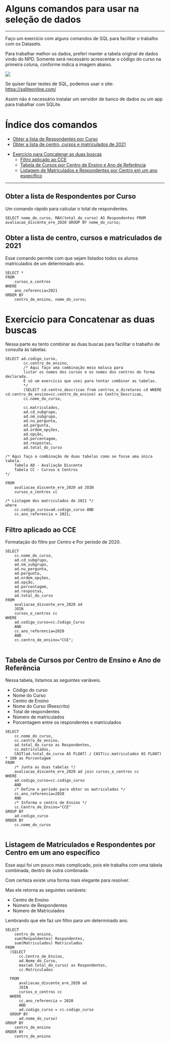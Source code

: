# Alguns comandos para usar na seleção de dados
----
Faço um exercício com alguns comandos de SQL para facilitar o trabalho com os Datasets.

Para trabalhar melhor os dados, preferi manter a tabela original de dados vindo do NPD. Somente será necessário acrescentar o código do curso na primeira coluna, conforme indica a imagem abaixo.

![](img/2023-05-01_13-26.png)


Se quiser fazer testes de SQL, podemos usar o site:
https://sqliteonline.com/

Assim não é necessário instalar um servidor de banco de dados ou um app para trabalhar com SQLite. 


# Índice dos comandos
  
* [Obter a lista de Respondentes por Curso](#obter-a-lista-de-respondentes-por-curso)
* [Obter a lista de centro, cursos e matriculados de 2021](#obter-a-lista-de-centro--cursos-e-matriculados-de-2021)
- [Exercício para Concatenar as duas buscas](#exerc-cio-para-concatenar-as-duas-buscas)
  * [Filtro aplicado ao CCE](#filtro-aplicado-ao-cce)
  * [Tabela de Cursos por Centro de Ensino e Ano de Referência](#tabela-de-cursos-por-centro-de-ensino-e-ano-de-refer-ncia)
  * [Listagem de Matriculados e Respondentes por Centro em um ano específico](#listagem-de-matriculados-e-respondentes-por-centro-em-um-ano-espec-fico)



----



## Obter a lista de Respondentes por Curso
Um comando rápido para calcular o total de respondentes. 

```
SELECT nome_do_curso, MAX(total_do_curso) AS Respondentes FROM avaliacao_discente_ere_2020 GROUP BY nome_do_curso;
```

## Obter a lista de centro, cursos e matriculados de 2021

Esse comando permite com que sejam listados todos os alunos matriculados de um determinado ano.

```
SELECT * 
FROM 
    cursos_e_centros 
WHERE 
    ano_referencia=2021 
ORDER BY 
    centro_de_ensino, nome_do_curso;
```

# Exercício para Concatenar as duas buscas
Nessa parte eu tento combinar as duas buscas para facilitar o trabalho de consulta às tabelas. 

```
SELECT ad.codigo_curso, 
		cc.centro_de_ensino,
        /* Aqui faço uma combinação meio maluca para
        listar os nomes dos cursos e os nomes dos centros de forma declarada. 
        É só um exercício que usei para tentar combinar as tabelas.
        */
        (SELECT cd.centro_descricao from centros_e_diretores cd WHERE cd.centro_de_ensino=cc.centro_de_ensino) as Centro_Descricao,
        cc.nome_do_curso, 

        cc.matriculados,
        ad.cd_subgrupo,
        ad.nm_subgrupo,
        ad.nu_pergunta,
        ad.pergunta,
        ad.ordem_opções,
        ad.opção,
        ad.porcentagem,
        ad.respostas,
        ad.total_do_curso
        
/* Aqui faço a combinação de duas tabelas como se fosse uma única tabela.
    Tabela AD - Avaliação Discente
    Tabela CC - Cursos e Centros
*/

FROM 
    avaliacao_discente_ere_2020 ad JOIN
    cursos_e_centros cc 

/* Listagem dos matriculados de 2021 */
where 
	cc.codigo_curso=ad.codigo_curso AND 
    cc.ano_referencia = 2021;

```

## Filtro aplicado ao CCE

Formatação do filtro por Centro e Por período de 2020.

```
SELECT 
	cc.nome_do_curso,
	ad.cd_subgrupo,
    ad.nm_subgrupo,
    ad.nu_pergunta,
    ad.pergunta,
    ad.ordem_opções,
    ad.opção,
    ad.porcentagem,
    ad.respostas,
    ad.total_do_curso
FROM 
	avaliacao_discente_ere_2020 ad 
    JOIN
    cursos_e_centros cc 
WHERE
	ad.codigo_curso=cc.Codigo_Curso
    AND
    cc.ano_referencia=2020
    AND 
    cc.centro_de_ensino="CCE";
    

```

## Tabela de Cursos por Centro de Ensino e Ano de Referência
Nessa tabela, listamos as seguintes variáveis. 
- Código do curso
- Nome do Curso
- Centro de Ensino
- Nome do Curso (Reescrito)
- Total de respondentes
- Número de matriculados
- Porcentagem entre os respondentes e matriculados


```
SELECT
    cc.nome_do_curso,
    cc.centro_de_ensino,
    ad.total_do_curso as Respondentes,
    cc.matriculados,
    CAST(ad.total_do_curso AS FLOAT) / CAST(cc.matriculados AS FLOAT) * 100 as Porcentagem
FROM
    /* Junta as duas tabelas */
	avaliacao_discente_ere_2020 ad join cursos_e_centros cc
WHERE	
	ad.codigo_curso=cc.codigo_curso 
    AND
    /* Define o período para obter os matriculados */
    cc.ano_referencia=2020
    AND
    /* Informa o centro de Ensino */
    cc.Centro_de_Ensino="CCE"
GROUP BY 
	ad.codigo_curso
ORDER BY
	cc.nome_do_curso


```

## Listagem de Matriculados e Respondentes por Centro em um ano específico

Esse aqui foi um pouco mais complicado, pois ele trabalha com uma tabela combinada, dentro de outra combinada. 

Com certeza existe uma forma mais elegante para resolver. 

Mas ele retorna as seguintes variáveis:
- Centro de Ensino
- Número de Respondentes
- Número de Matriculados

Lembrando que ele faz um filtro para um determinado ano.

```
SELECT 
	centro_de_ensino,
    sum(Respondentes) Respondentes,
    sum(Matriculados) Matriculados
FROM	
  (SELECT
      cc.Centro_de_Ensino,
      ad.Nome_do_Curso,
      max(ad.total_do_curso) as Respondentes,
      cc.Matriculados

  FROM 
      avaliacao_discente_ere_2020 ad
      JOIN
      cursos_e_centros cc
  WHERE
      cc.ano_referencia = 2020
      AND	
      ad.codigo_curso = cc.codigo_curso
  GROUP BY 
      ad.nome_do_curso)
GROUP BY 
	centro_de_ensino
ORDER BY
	centro_de_ensino

```
